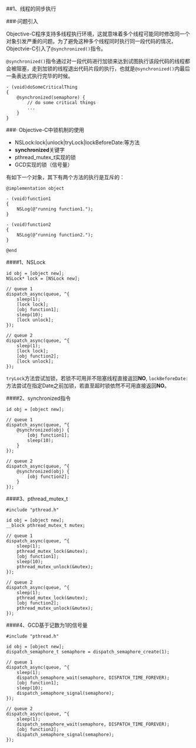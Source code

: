 ##1、线程的同步执行

###·问题引入

Objective-C程序支持多线程执行环境，这就意味着多个线程可能同时修改同一个对象引发严重的问题。为了避免这种多个线程同时执行同一段代码的情况，Objectvie-C引入了`@synchronized()`指令。

`@synchronized()`指令通过对一段代码进行加锁来达到试图执行该段代码的线程都会被阻塞，走到加锁的线程退出代码片段的执行，也就是`@synchronized()`内最后一条表达式执行完毕的时候。

~~~
- (void)doSomeCriticalThing
{
	@synchronized(semaphore) {
		// do some critical things
		...
	}
}
~~~

###· Objective-C中锁机制的使用

- NSLock:lock|unlock|tryLock|lockBeforeDate:等方法
- **synchronized**关键字
- pthread_mutex_t实现的锁
- GCD实现的锁（信号量）

有如下一个对象，其下有两个方法的执行是互斥的：

~~~
@implementation object

- (void)function1
{
	NSLog(@"running function1.");
}

- (void)function2
{
	NSLog(@"running function2.");
}

@end
~~~

####1、NSLock

~~~
id obj = [object new];
NSLock* lock = [NSLock new];

// queue 1
dispatch_async(queue, ^{
	sleep(1);
	[lock lock];
	[obj function1];
	sleep(10);
	[lock unlock];
});

// queue 2
dispatch_async(queue, ^{
	sleep(1);
	[lock lock];
	[obj function2];
	[lock unlock];
});
~~~

`tryLock`方法尝试加锁，若锁不可用并不阻塞线程直接返回**NO**, `lockBeforeDate:`方法尝试在指定Date之前加锁，若直至超时锁依然不可用直接返回**NO**。

####2、synchronized指令

~~~
id obj = [object new];

// queue 1
dispatch_async(queue, ^{
	@synchronized(obj) {
		[obj function1];
		sleep(10);
	}
});

// queue 2
dispatch_async(queue, ^{
	@synchronized(obj) {
		[obj function2];
	}
});
~~~

####3、pthread_mutex_t

~~~
#include "pthread.h"

id obj = [object new];
__block pthread_mutex_t mutex;

// queue 1
dispatch_async(queue, ^{
	sleep(1);
	pthread_mutex_lock(&mutex);
	[obj function1];
	sleep(10);
	pthread_mutex_unlock(&mutex);
});

// queue 2
dispatch_async(queue, ^{
	sleep(1);
	pthread_mutex_lock(&mutex);
	[obj function2];
	pthread_mutex_unlock(&mutex);
});
~~~

####4、GCD基于记数为1的信号量

~~~
#include "pthread.h"

id obj = [object new];
dispatch_semaphore_t semaphore = dispatch_semaphore_create(1);

// queue 1
dispatch_async(queue, ^{
	sleep(1);
	dispatch_semaphore_wait(semaphore, DISPATCH_TIME_FOREVER);
	[obj function1];
	sleep(10);
	dispatch_semaphore_signal(semaphore);
});

// queue 2
dispatch_async(queue, ^{
	sleep(1);
	dispatch_semaphore_wait(semaphore, DISPATCH_TIME_FOREVER);
	[obj function2];
	dispatch_semaphore_signal(semaphore);
});
~~~